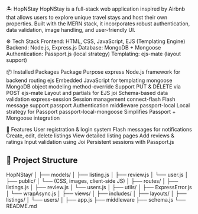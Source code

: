 🏝️ HopNStay
HopNStay is a full-stack web application inspired by Airbnb that allows users to explore unique travel stays and host their own properties. Built with the MERN stack, it incorporates robust authentication, data validation, image handling, and user-friendly UI.

⚙️ Tech Stack
Frontend: HTML, CSS, JavaScript, EJS (Templating Engine)
Backend: Node.js, Express.js
Database: MongoDB + Mongoose
Authentication: Passport.js (local strategy)
Templating: ejs-mate (layout support)

📦 Installed Packages
Package	                                         Purpose
express	                                         Node.js framework for backend routing
ejs	                                             Embedded JavaScript for templating
mongoose	                                       MongoDB object modeling
method-override	                                 Support PUT & DELETE via POST
ejs-mate	                                       Layout and partials for EJS
joi	                                             Schema-based data validation
express-session	                                 Session management
connect-flash	                                   Flash message support
passport	                                       Authentication middleware
passport-local	                                 Local strategy for Passport
passport-local-mongoose	                         Simplifies Passport + Mongoose integration

🚀 Features
User registration & login system
Flash messages for notifications
Create, edit, delete listings
View detailed listing pages
Add reviews & ratings
Input validation using Joi
Persistent sessions with Passport.js

## 📁 Project Structure
HopNStay/
│
├── models/
│   ├── listing.js
│   ├── review.js
│   └── user.js
│
├── public/
│   └── (CSS, images, client-side JS)
│
├── routes/
│   ├── listings.js
│   ├── review.js
│   └── users.js
│
├── utils/
│   ├── ExpressError.js
│   └──  wrapAsync.js
│
├── views/
│   ├── includes/
│   ├── layouts/
│   ├── listings/
│   └── users/
│
├── app.js
├── middleware
├── schema.js
└── README.md
